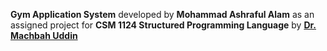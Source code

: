 **Gym Application System** developed by **Mohammad Ashraful Alam** as an assigned project for **CSM 1124 Structured Programming Language** by **[Dr. Machbah Uddin](https://www.researchgate.net/profile/Machbah-Uddin)**
